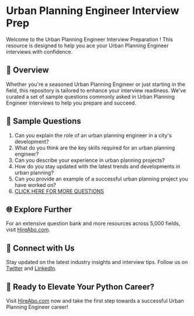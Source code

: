 # Urban Planning Engineer Interview Prep

Welcome to the Urban Planning Engineer Interview Preparation ! This resource is designed to help you ace your Urban Planning Engineer interviews with confidence.

## 🚀 Overview

Whether you're a seasoned Urban Planning Engineer or just starting in the field, this repository is tailored to enhance your interview readiness. We've curated a set of sample questions commonly asked in Urban Planning Engineer interviews to help you prepare and succeed.

## 📝 Sample Questions

1. Can you explain the role of an urban planning engineer in a city's development?
2. What do you think are the key skills required for an urban planning engineer?
3. Can you describe your experience in urban planning projects?
4. How do you stay updated with the latest trends and developments in urban planning?
5. Can you provide an example of a successful urban planning project you have worked on?
6. [CLICK HERE FOR MORE QUESTIONS](https://hireabo.com/job/3_0_13/Urban%20Planning%20Engineer)

## 🌐 Explore Further

For an extensive question bank and more resources across 5,000 fields, visit [HireAbo.com](https://www.hireabo.com).

## 📱 Connect with Us

Stay updated on the latest industry insights and interview tips. Follow us on [Twitter](https://twitter.com/hireabo) and [LinkedIn](https://www.linkedin.com/in/hire-abo-3609972a8/).

## 🚀 Ready to Elevate Your Python Career?

Visit [HireAbo.com](https://www.hireabo.com) now and take the first step towards a successful Urban Planning Engineer career!